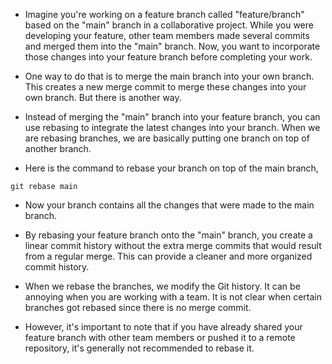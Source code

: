 * Imagine you're working on a feature branch called "feature/branch" based on the "main" branch in a collaborative project. While you were developing your feature, other team members made several commits and merged them into the "main" branch. Now, you want to incorporate those changes into your feature branch before completing your work.

* One way to do that is to merge the main branch into your own branch. This creates a new merge commit to merge these changes into your own branch. But there is another way.

* Instead of merging the "main" branch into your feature branch, you can use rebasing to integrate the latest changes into your branch. When we are rebasing branches, we are  basically putting one branch on top of another branch. 

* Here is the command to rebase your branch on top of the main branch,

```
git rebase main
```

* Now your branch contains all the changes that were made to the main branch. 

* By rebasing your feature branch onto the "main" branch, you create a linear commit history without the extra merge commits that would result from a regular merge. This can provide a cleaner and more organized commit history.

* When we rebase the branches, we modify the Git history. It can be annoying when you are working with a team. It is not clear when certain branches got rebased since there is no merge commit. 

* However, it's important to note that if you have already shared your feature branch with other team members or pushed it to a remote repository, it's generally not recommended to rebase it.
